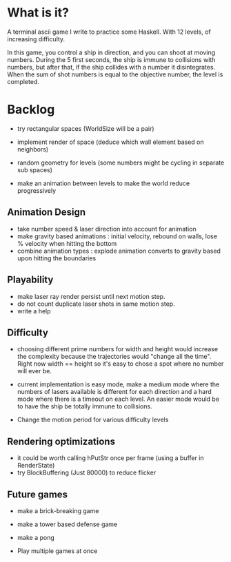 # What is it?

A terminal ascii game I write to practice some Haskell. With 12 levels, of increasing difficulty.

In this game, you control a ship in direction, and you can shoot at moving numbers.
During the 5 first seconds, the ship is immune to collisions with numbers, but after that,
if the ship collides with a number it disintegrates.
When the sum of shot numbers is equal to the objective number, the level is completed.

# Backlog

- try rectangular spaces (WorldSize will be a pair)
- implement render of space (deduce which wall element based on neighbors)
- random geometry for levels (some numbers might be cycling in separate sub spaces)

- make an animation between levels to make the world reduce progressively

## Animation Design
- take number speed & laser direction into account for animation
- make gravity based animations : initial velocity, rebound on walls, lose % velocity when hitting the bottom
- combine animation types : explode animation converts to gravity based upon hitting the boundaries

## Playability
- make laser ray render persist until next motion step.
- do not count duplicate laser shots in same motion step.
- write a help

## Difficulty
- choosing different prime numbers for width and height would increase the complexity
because the trajectories would "change all the time". Right now width == height so it's easy to chose
a spot where no number will ever be.
- current implementation is easy mode, make a medium mode where the
numbers of lasers available is different for each direction
and a hard mode where there is a timeout on each level.
An easier mode would be to have the ship be totally immune to collisions.

- Change the motion period for various difficulty levels

## Rendering optimizations
- it could be worth calling hPutStr once per frame (using a buffer in RenderState)
- try BlockBuffering (Just 80000) to reduce flicker

## Future games
- make a brick-breaking game
- make a tower based defense game
- make a pong

- Play multiple games at once
